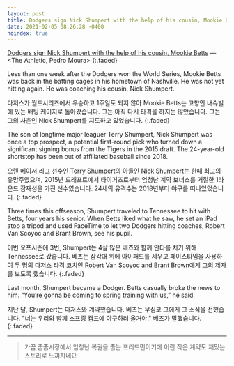 ```yaml
---
layout: post
title: Dodgers sign Nick Shumpert with the help of his cousin, Mookie Betts
date: 2021-02-05 08:26:28 -0400
noindex: true
---
```


[Dodgers sign Nick Shumpert with the help of his cousin, Mookie Betts](https://theathletic.com/2368319/2021/02/04/dodgers-mookie-bettss-nick-shumpert/) &mdash; <The Athletic, Pedro Moura>
{:.faded}

Less than one week after the Dodgers won the World Series, Mookie Betts was back in the batting cages in his hometown of Nashville. He was not yet hitting again. He was coaching his cousin, Nick Shumpert.

다저스가 월드시리즈에서 우승하고 1주일도 되지 않아 Mookie Betts는 고향인 내슈빌에 있는 배팅 케이지로 돌아갔습니다. 그는 아직 다시 타격을 하지는 않았습니다. 그는 그의 사촌인 Nick Shumpert를 지도하고 있었습니다.
{:.faded}

The son of longtime major leaguer Terry Shumpert, Nick Shumpert was once a top prospect, a potential first-round pick who turned down a significant signing bonus from the Tigers in the 2015 draft. The 24-year-old shortstop has been out of affiliated baseball since 2018.

오랜 메이저 리그 선수인 Terry Shumpert의 아들인 Nick Shumpert는 한때 최고의 유망주였으며, 2015년 드래프트에서 타이거즈로부터 엄청난 계약 보너스를 거절한 1라운드 잠재성을 가진 선수였습니다. 24세의 유격수는 2018년부터 야구를 떠나있었습니다.
{:.faded}

Three times this offseason, Shumpert traveled to Tennessee to hit with Betts, four years his senior. When Betts liked what he saw, he set an iPad atop a tripod and used FaceTime to let two Dodgers hitting coaches, Robert Van Scoyoc and Brant Brown, see his pupil.

이번 오프시즌에 3번, Shumpert는 4살 많은 베츠와 함께 안타를 치기 위해 Tennessee로 갔습니다. 베츠는 삼각대 위에 아이패드를 세우고 페이스타임을 사용하여 두 명의 다저스 타격 코치인 Robert Van Scoyoc and Brant Brown에게 그의 제자를 보도록 했습니다.
{:.faded}

Last month, Shumpert became a Dodger. Betts casually broke the news to him. “You’re gonna be coming to spring training with us,” he said.

지난 달, Shumpert는 다저스와 계약했습니다. 베츠는 무심코 그에게 그 소식을 전했습니다. "너는 우리와 함께 스프링 캠프에 야구하러 올거야." 베츠가 말했습니다.
{:.faded}

---

> 가끔 줍줍시장에서 엄청난 복권을 줍는 프리드먼이기에 이런 작은 계약도 재밌는 스토리로 느껴지네요

